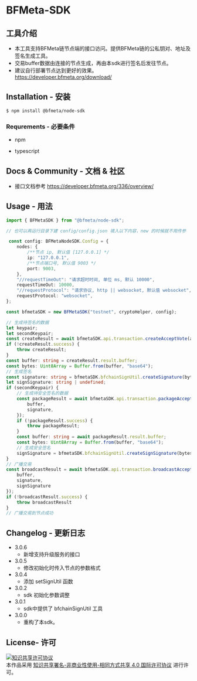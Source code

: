 # BFMeta-SDK

## 工具介绍

- 本工具支持BFMeta链节点端的接口访问。提供BFMeta链的公私钥对、地址及签名生成工具。
- 交易buffer数据由连接的节点生成，再由本sdk进行签名后发往节点。
- 建议自行部署节点达到更好的效果。 https://developer.bfmeta.org/download/
## Installation - 安装

 `$ npm install @bfmeta/node-sdk`

### Requrements - 必要条件

*   npm

*   typescript

## Docs & Community - 文档 & 社区

- 接口文档参考 https://developer.bfmeta.org/336/overview/


## Usage - 用法

```ts
import { BFMetaSDK } from "@bfmeta/node-sdk";

// 也可以再运行目录下建 config/config.json 填入以下内容，new 的时候就不用传参

 const config: BFMetaNodeSDK.Config = {
    nodes: {
        /**节点 ip, 默认值 [127.0.0.1] */
        ip: "127.0.0.1",
        /**节点端口号, 默认值 9003 */
        port: 9003,
    },
    "//requestTimeOut": "请求超时时间, 单位 ms, 默认 10000",
    requestTimeOut: 10000,
    "//requestProtocol": "请求协议, http || websocket, 默认值 websocket",
    requestProtocol: "websocket",
};

const bfmetaSDK = new BFMetaSDK("testnet", cryptoHelper, config);

// 生成待签名的数据
let keypair;
let secondKeypair;
const createResult = await bfmetaSDK.api.transaction.createAcceptVote(argv);
if (!createResult.success) {
    throw createResult;
}
const buffer: string = createResult.result.buffer;
const bytes: Uint8Array = Buffer.from(buffer, "base64");
// 生成签名
const signature: string = bfmetaSDK.bfchainSignUtil.createSignature(bytes, keypair.secretKey);
let signSignature: string | undefined;
if (secondKeypair) {
    // 生成待安全签名的数据
    const packageResult = await bfmetaSDK.api.transaction.packageAcceptVote({
        buffer,
        signature,
    });
    if (!packageResult.success) {
        throw packageResult;
    }
    const buffer: string = await packageResult.result.buffer;
    const bytes: Uint8Array = Buffer.from(buffer, "base64");
    // 生成安全签名
    signSignature = bfmetaSDK.bfchainSignUtil.createSignSignature(bytes, secondKeypair.secretKey);
}
// 广播交易
const broadcastResult = await bfmetaSDK.api.transaction.broadcastAcceptVote({
    buffer,
    signature,
    signSignature
});
if (!broadcastResult.success) {
    throw broadcastResult
}
// 广播交易到节点成功
```

## Changelog - 更新日志
-   3.0.6
    - 新增支持升级服务的接口
-   3.0.5
    - 修改初始化时传入节点的参数格式
-   3.0.4
    - 添加 setSignUtil 函数
-   3.0.2
    - sdk 初始化参数调整
-   3.0.1
    - sdk中提供了 bfchainSignUtil 工具
-   3.0.0
    - 重构了本sdk。

## License- 许可

<a rel="license" href="https://creativecommons.org/licenses/by-nc-sa/4.0/"><img alt="知识共享许可协议" style="border-width:0" src="https://i.creativecommons.org/l/by-nc-sa/4.0/88x31.png" /></a><br />本作品采用 <a rel="license" href="https://creativecommons.org/licenses/by-nc-sa/4.0/">知识共享署名-非商业性使用-相同方式共享 4.0 国际许可协议</a> 进行许可。
